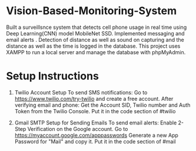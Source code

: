 # Vision-Based-Monitoring-System
Built a surveillsnce system that detects cell phone usage in real time using Deep Learning(CNN) model MobileNet SSD. Implemented messaging and email alerts . Detection of distance as well as sound on capturing and the distance as well as the time is logged in the database.
This project uses XAMPP to run a local server and manage the database with phpMyAdmin.
#  Setup Instructions
1. Twilio Account Setup
To send SMS notifications:
Go to https://www.twilio.com/try-twilio and create a free account.
After verifying email and phone:
Get the Account SID, Twilio number and Auth Token from the Twilio Console.
Put it in the code section of #twilio

3. Gmail SMTP Setup for Sending Emails
To send email alerts:
Enable 2-Step Verification on the Google account.
Go to https://myaccount.google.com/apppasswords
Generate a new App Password for "Mail" and copy it.
Put it in the code section of #mail
